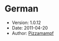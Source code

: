 German
======

* Version: 1.0.12
* Date: 2011-04-20
* Author: [Pizzamampf](http://sourceforge.net/users/pizzamampf/)
